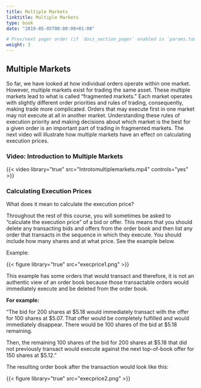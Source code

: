 ```yaml
---
title: Multiple Markets
linktitle: Multiple Markets
type: book
date: "2019-05-05T00:00:00+01:00"

# Prev/next pager order (if `docs_section_pager` enabled in `params.toml`)
weight: 3
---
```


## Multiple Markets

<p>So far, we have looked at how individual orders operate within one market. However, multiple markets exist for trading the same asset. These multiple markets lead to what is called “fragmented markets." Each market operates with slightly different order priorities and rules of trading, consequently, making trade more complicated. Orders that may execute first in one market may not execute at all in another market. Understanding these rules of execution priority and making decisions about which market is the best for a given order is an important part of trading in fragmented markets. The next video will illustrate how multiple markets have an effect on calculating execution prices.
</p>
 
### Video: Introduction to Multiple Markets
{{< video library="true" src="Introtomultiplemarkets.mp4" controls="yes" >}}

### Calculating Execution Prices
<p>What does it mean to calculate the execution price?
</p>

<p>Throughout the rest of this course, you will sometimes be asked to “calculate the execution price” of a bid or offer. This means that you should delete any transacting bids and offers from the order book and then list any order that transacts in the sequence in which they execute. You should include how many shares and at what price. See the example below.</p>
<p>Example:</p>
{{< figure library="true" src="execprice1.png"  >}}

<p>This example has some orders that would transact and therefore, it is not an authentic view of an order book because those transactable orders would immediately execute and be deleted from the order book. </p>
<b>For example:</b>
<p>“The bid for 200 shares at $5.18 would immediately transact with the offer for 100 shares at $5.07. That offer would be completely fulfilled and would immediately disappear. There would be 100 shares of the bid at $5.18 remaining.</p>
<p>Then, the remaining 100 shares of the bid for 200 shares at $5.18 that did not previously transact would  execute against the next top-of-book offer for 150 shares at $5.12.”
</p>
<p>The resulting order book after the transaction would look like this:</p>
{{< figure library="true" src="execprice2.png"  >}}